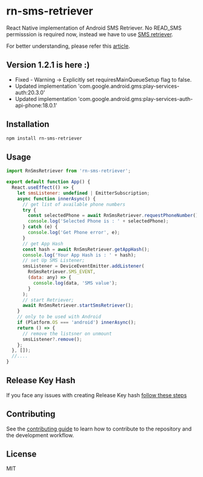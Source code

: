 # rn-sms-retriever

React Native implementation of Android SMS Retriever. No READ_SMS permisssion is required now, instead we have to use [SMS retriever](https://developers.google.com/identity/sms-retriever/overview).

For better understanding, please refer this [article](https://medium.com/android-dev-hacks/autofill-otp-verification-with-latest-sms-retriever-api-73c788636783).

## Version 1.2.1 is here :)

- Fixed - Warning -> Explicitly set requiresMainQueueSetup flag to false.
- Updated implementation 'com.google.android.gms:play-services-auth:20.3.0'
- Updated implementation 'com.google.android.gms:play-services-auth-api-phone:18.0.1'

## Installation

```sh
npm install rn-sms-retriever
```

## Usage

```js
import RnSmsRetriever from 'rn-sms-retriever';

export default function App() {
  React.useEffect(() => {
    let smsListener: undefined | EmitterSubscription;
    async function innerAsync() {
      // get list of available phone numbers
      try {
        const selectedPhone = await RnSmsRetriever.requestPhoneNumber();
        console.log('Selected Phone is : ' + selectedPhone);
      } catch (e) {
        console.log('Get Phone error', e);
      }
      // get App Hash
      const hash = await RnSmsRetriever.getAppHash();
      console.log('Your App Hash is : ' + hash);
      // set Up SMS Listener;
      smsListener = DeviceEventEmitter.addListener(
        RnSmsRetriever.SMS_EVENT,
        (data: any) => {
          console.log(data, 'SMS value');
        }
      );
      // start Retriever;
      await RnSmsRetriever.startSmsRetriever();
    }
    // only to be used with Android
    if (Platform.OS === 'android') innerAsync();
    return () => {
      // remove the listsner on unmount
      smsListener?.remove();
    };
  }, []);
  //....
}
```

## Release Key Hash

If you face any issues with creating Release Key hash [follow these steps](https://stackoverflow.com/a/54880171/5954472)

## Contributing

See the [contributing guide](CONTRIBUTING.md) to learn how to contribute to the repository and the development workflow.

## License

MIT
